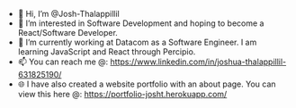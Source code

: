 - 👋 Hi, I’m @Josh-Thalappillil
- 👀 I’m interested in Software Development and hoping to become a React/Software Developer.
- 🌱 I’m currently working at Datacom as a Software Engineer. I am learning JavaScript and React through Percipio.
- 📫 You can reach me @: https://www.linkedin.com/in/joshua-thalappillil-631825190/
- 🌐 I have also created a website portfolio with an about page. You can view this here @: https://portfolio-josht.herokuapp.com/ 

<!---
Josh-Thalappillil/Josh-Thalappillil is a ✨ special ✨ repository because its `README.md` (this file) appears on your GitHub profile.
You can click the Preview link to take a look at your changes.
--->
